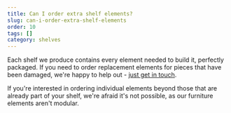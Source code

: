 ```yaml
---
title: Can I order extra shelf elements?
slug: can-i-order-extra-shelf-elements
order: 10
tags: []
category: shelves
---
```


Each shelf we produce contains every element needed to build it, perfectly packaged. If you need to order replacement elements for pieces that have been damaged, we're happy to help out - [just get in touch](javascript:window.scrollToFAQContactForm();).

If you're interested in ordering individual elements beyond those that are already part of your shelf, we're afraid it's not possible, as our furniture elements aren't modular.
